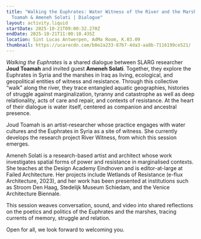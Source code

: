 ```yaml
---
title: "Walking the Euphrates: Water Witness of the River and the Marshes | Joud
  Toamah & Ameneh Solati | Dialogue"
layout: activity.liquid
startDate: 2025-10-21T09:00:32.270Z
endDate: 2025-10-21T11:00:10.435Z
location: Sint Lucas Antwerpen, AdMa Room, K.03.09
thumbnail: https://ucarecdn.com/b0e2a233-87b7-4da3-aa8b-7116199ce521/
---
```

<!--StartFragment-->

*Walking the Euphrates* is a shared dialogue between SLARG researcher **Joud Toamah** and invited guest **Ameneh Solati**. Together, they explore the Euphrates in Syria and the marshes in Iraq as living, ecological, and geopolitical entities of witness and resistance. Through this collective “walk” along the river, they trace entangled aquatic geographies, histories of struggle against marginalization, tyranny and catastrophe as well as deep relationality, acts of care and repair, and contexts of resistance. At the heart of their dialogue is water itself, centered as companion and ancestral presence.

Joud Toamah is an artist-researcher whose practice engages with water cultures and the Euphrates in Syria as a site of witness. She currently develops the research project River Witness, from which this session emerges.

Ameneh Solati is a research-based artist and architect whose work investigates spatial forms of power and resistance in marginalised contexts. She teaches at the Design Academy Eindhoven and is editor-at-large at Failed Architecture. Her projects include Wetlands of Resistance (e-flux Architecture, 2023), and her work has been presented at institutions such as Stroom Den Haag, Stedelijk Museum Schiedam, and the Venice Architecture Biennale.

This session weaves conversation, sound, and video into shared reflections on the poetics and politics of the Euphrates and the marshes, tracing currents of memory, struggle and relation.

Open for all, we look forward to welcoming you. 

<!--EndFragment-->